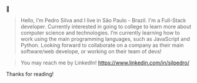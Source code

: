 👋 
> Hello, I’m Pedro Silva and I live in São Paulo - Brazil. I'm a Full-Stack developer.
> Currently interested in going to college to learn more about computer science and technologies.
> I’m currently learning how to work using the main programming languages, such as JavaScript and Python.
> Looking forward to collaborate on a company as their main software/web develope, or working on their team of devs!

> You may reach me by LinkedIn! https://www.linkedin.com/in/silpedro/ 

Thanks for reading!
